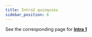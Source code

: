 ```yaml
---
title: Intra2 quinquies
sidebar_position: 6
---
```


See the corresponding page for **[Intra 1](/docs/finance-area/declarations/intrastat/create-intrastat1/intra1-quinquies)**